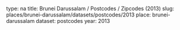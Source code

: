 type: na
title: Brunei Darussalam / Postcodes / Zipcodes (2013)
slug: places/brunei-darussalam/datasets/postcodes/2013
place: brunei-darussalam
dataset: postcodes
year: 2013
